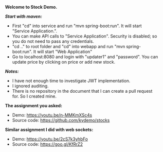 **Welcome to Stock Demo.**

_**Start with maven:**_

* First "cd" into service and run "mvn spring-boot:run". It will start "Service Application.".
* You can make API calls to "Service Application". Security is disabled; so you do not need to pass any credentials.
* "cd .." to root folder and "cd" into webapp and run "mvn spring-boot:run". It will start "Web Application"
* Go to localhost:8080 and login with "updater1" and "password". You can update price by clicking on price or add new stock.

_**Notes:**_

* I have not enough time to investigate JWT implementation.
* I ignored auditing.
* There is no repository in the document that I can create a pull request for. So I created mine.

**The assignment you asked:**

* Demo: https://youtu.be/n-MMKmXSc4s
* Source code: https://github.com/kydemo/stocks

**Similar assignment I did with web sockets:**

* Demo: https://youtu.be/2cS7k3yhbFo
* Source code: https://goo.gl/KfRrZ2



